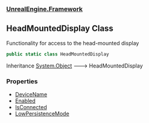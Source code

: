 ### [UnrealEngine.Framework](./UnrealEngine-Framework.md 'UnrealEngine.Framework')
## HeadMountedDisplay Class
Functionality for access to the head-mounted display  
```csharp
public static class HeadMountedDisplay
```
Inheritance [System.Object](https://docs.microsoft.com/en-us/dotnet/api/System.Object 'System.Object') &#129106; HeadMountedDisplay  
### Properties
- [DeviceName](./HeadMountedDisplay-DeviceName.md 'UnrealEngine.Framework.HeadMountedDisplay.DeviceName')
- [Enabled](./HeadMountedDisplay-Enabled.md 'UnrealEngine.Framework.HeadMountedDisplay.Enabled')
- [IsConnected](./HeadMountedDisplay-IsConnected.md 'UnrealEngine.Framework.HeadMountedDisplay.IsConnected')
- [LowPersistenceMode](./HeadMountedDisplay-LowPersistenceMode.md 'UnrealEngine.Framework.HeadMountedDisplay.LowPersistenceMode')
